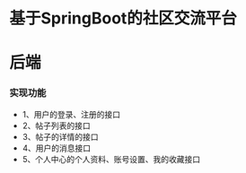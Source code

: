 # 基于SpringBoot的社区交流平台

# 后端

### 实现功能

- 1、用户的登录、注册的接口
- 2、帖子列表的接口
- 3、帖子的详情的接口
- 4、用户的消息接口
- 5、个人中心的个人资料、账号设置、我的收藏接口

